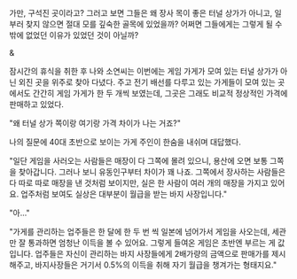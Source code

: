 가만, 구석진 곳이라고? 
그러고 보면 그들은 왜 장사 목이 좋은 터널 상가가 아니고, 일부러 찾지 않으면 절대 모를 깊숙한 골목에 있었을까? 
어쩌면 그들에게는 그렇게 될 수밖에 없었던 이유가 있었던 것이 아닐까? 

& 

잠시간의 휴식을 취한 후 나와 소연씨는 이번에는 게임 가게가 모여 있는 터널 상가가 아닌 외진 곳을 위주로 찾아 다녔다. 
주고 전기 배선를 다루고 있는 가게들이 모여 있는 곳에서도 간간히 게임 가게가 한 두 개씩 보였는데, 그곳은 그래도 비교적 정상적인 가격에 판매하고 있었다. 

"왜 터널 상가 쪽이랑 여기랑 가격 차이가 나는 거죠?" 

나의 질문에 40대 초반으로 보이는 가게 주인이 한숨을 내쉬며 대답했다. 

"일단 게임을 사러오는 사람들은 매장이 다 그쪽에 몰려 있으니, 용산에 오면 보통 그쪽을 찾아갑니다. 그러나 보니 유동인구부터 차이가 꽤 나죠. 그쪽에서 장사하는 사람들은 다 따로 따로 매장을 낸 것처럼 보이지만, 실은 한 사람이 여러 개의 매장을 가지고 있어요. 업주처럼 보여도 실상은 대부분이 월급을 받는 바지 사장입니다." 

"아..." 

"가게를 관리하는 업주들은 한 달에 한 두 번 씩 일본에 넘어가서 게임을 사오는데, 세관만 잘 통과하면 엄청난 이득을 볼 수 있어요. 그렇게 들여온 게임은 초반엔 부르는 게 값입니다. 업주들은 자신이 관리하는 바지 사장들에게 2배가량의 금액으로 판매가를 제시해주고, 바지사장들은 거기서 0.5%의 이득을 취해 자기 월급을 챙겨가는 형태지요." 
